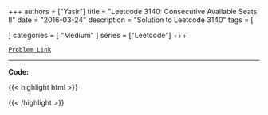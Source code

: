 
+++
authors = ["Yasir"]
title = "Leetcode 3140: Consecutive Available Seats II"
date = "2016-03-24"
description = "Solution to Leetcode 3140"
tags = [
    
]
categories = [
    "Medium"
]
series = ["Leetcode"]
+++



[`Problem Link`](https://leetcode.com/problems/consecutive-available-seats-ii/description/)

---

**Code:**

{{< highlight html >}}

{{< /highlight >}}

